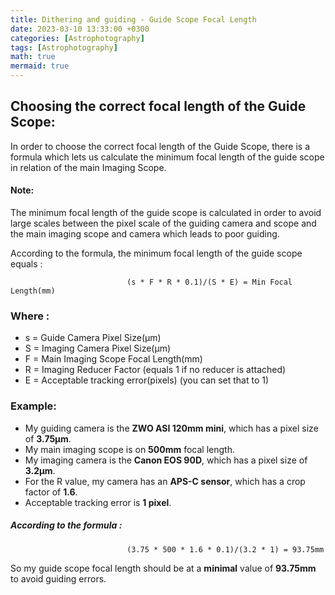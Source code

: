 ```yaml
---
title: Dithering and guiding - Guide Scope Focal Length
date: 2023-03-10 13:33:00 +0300
categories: [Astrophotography]
tags: [Astrophotography]
math: true
mermaid: true
---
```


## Choosing the correct focal length of the Guide Scope:

In order to choose the correct focal length of the Guide Scope, there is a formula which lets us calculate the minimum focal length of the guide scope in relation of the main Imaging Scope.

#### Note:

 The minimum focal length of the guide scope is calculated in order to avoid large scales between the pixel scale of the guiding camera and scope and the main imaging scope and camera which leads to poor guiding.


According to the formula, the minimum focal length of the guide scope equals :

                              (s * F * R * 0.1)/(S * E) = Min Focal Length(mm)

### Where :

- s = Guide Camera Pixel Size(µm)
- S = Imaging Camera Pixel Size(µm)
- F = Main Imaging Scope Focal Length(mm)
- R = Imaging Reducer Factor (equals 1 if no reducer is attached)
- E = Acceptable tracking error(pixels) (you can set that to 1)


### Example:

- My guiding camera is the **ZWO ASI 120mm mini**, which has a pixel size of **3.75µm**.
- My main imaging scope is on **500mm** focal length.
- My imaging camera is the **Canon EOS 90D**, which has a pixel size of **3.2µm**.
- For the R value, my camera has an **APS-C sensor**, which has a crop factor of **1.6**.
- Acceptable tracking error is **1 pixel**.

##### According to the formula :

                              (3.75 * 500 * 1.6 * 0.1)/(3.2 * 1) = 93.75mm

So my guide scope focal length should be at a **minimal** value of **93.75mm** to avoid guiding errors.
